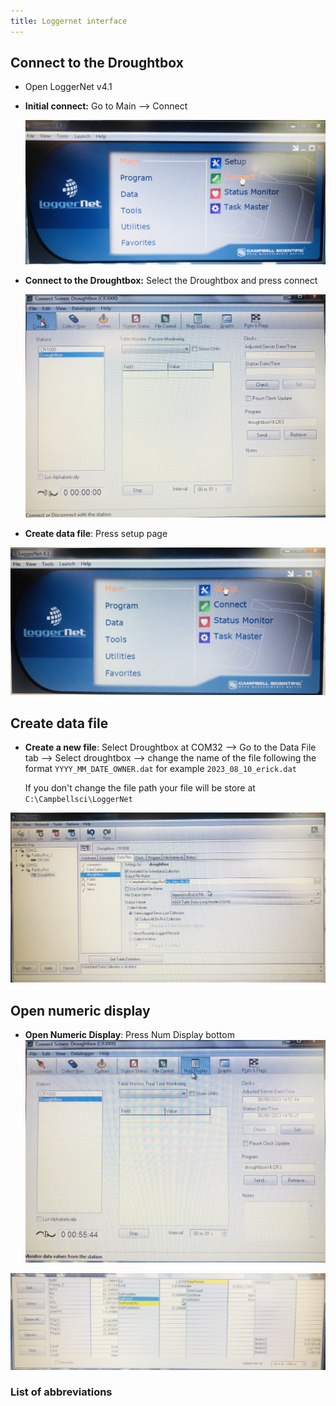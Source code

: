```yaml
---
title: Loggernet interface
---
```


## Connect to the Droughtbox

+ Open LoggerNet v4.1

+ __Initial connect:__ Go to Main --> Connect

	 ![Initial connect](media/loggernet_initial_connect.jpg)

+ __Connect to the Droughtbox:__ Select the Droughtbox and press connect  

	![Connect to Droughtbox](media/loggernet_connect.jpg)


+ __Create data file__: Press setup page 
 
![page_setup](media/loggernet_setup_datafile.jpg)


## Create data file

+ __Create a new file__: Select Droughtbox at COM32  --> Go to the Data File tab --> Select droughtbox --> change the name of the file following the format `YYYY_MM_DATE_OWNER.dat` for example `2023_08_10_erick.dat`

	If you don't change the file path your file will be store at `C:\Campbellsci\LoggerNet` 


![Create a new datafile](media/loggernet_create_data_file.jpg)


## Open numeric display
 + __Open Numeric Display__: Press Num Display bottom
![open_numeric_display](media/loggernet_open_numerical_display.jpg)




![numeric_display_window](media/loggernet_numeric_display.jpg)



### List of abbreviations 
